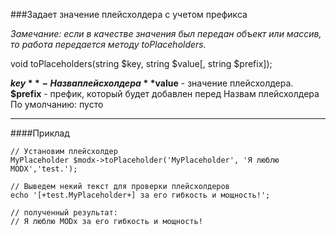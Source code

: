 ###Задает значение плейсхолдера с учетом префикса

*Замечание: если в качестве значения был передан объект или массив, то работа передается методу toPlaceholders.*

void toPlaceholders(string $key, string $value[, string $prefix]);

**$key** - Назва плейсхолдера
**$value** - значение плейсхолдера.
**$prefix** - префик, который будет добавлен перед Назвам плейсхолдера
По умолчанию: пусто

***

####Приклад

	// Установим плейсхолдер 
	MyPlaceholder $modx->toPlaceholder('MyPlaceholder', 'Я люблю MODX','test.'); 
	
	// Выведем некий текст для проверки плейсхолдеров 
	echo '[+test.MyPlaceholder+] за его гибкость и мощность!'; 
	
	// полученный результат: 
	// Я люблю MODx за его гибкость и мощность!